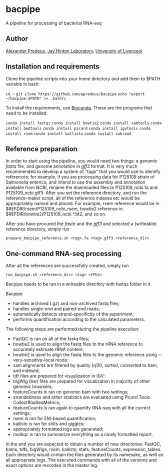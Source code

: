 # bacpipe
A pipeline for processing of bacterial RNA-seq

## Author
[Alexander Predeus](https://www.researchgate.net/profile/Alexander_Predeus), [Jay Hinton Laboratory](http://www.hintonlab.com/), [University of Liverpool](https://www.liverpool.ac.uk/)

## Installation and requirements 
Clone the pipeline scripts into your home directory and add them to $PATH variable in bash: 

`cd ~`
`git clone https://github.com/apredeus/bacpipe`
`echo "export ~/bacpipe:$PATH" >> .bashrc`


To install the requirements, use [Bioconda](https://bioconda.github.io/). These are the programs that need to be installed: 

`conda install fastqc`
`conda install bowtie2`
`conda install samtools`
`conda install bedtools` 
`conda install picard`
`conda install igvtools` 
`conda install rsem`
`conda install kallisto` 
`conda install subread`

## Reference preparation
In order to start using the pipeline, you would need two things: a genomic *fasta* file, and genome annotation in *gff3* format. It is very much recommended to develop a system of "tags" that you would use to identify references; for example, if you are processing data for P125109 strain of Salmonella enterica, and intend to use the assembly and annotation available from NCBI, rename the downloaded files to P125109_ncbi.fa and P125109_ncbi.gff3. After you set the reference directory, and run the reference-maker script, all of the reference indexes etc would be appropriately named and placed. For example, rsem reference would be in $REFDIR/rsem/P125109_ncbi_rsem, bowtie2 reference in $REFDIR/bowtie2/P125109_ncbi.\*.bt2, and so on. 

After you have procured the *fasta* and the *gff3* and selected a (writeable) reference directory, simply run 

`prepare_bacpipe_reference.sh <tag>.fa <tag>.gff3 <reference_dir>` 

## One-command RNA-seq processing
After all the references are successfully created, simply run 

`run_bacpipe.sh <reference_dir> <tag> <CPUs>`

Bacpipe needs to be ran in a writeable directory with fastqs folder in it. 

Bacpipe
* handles archived (.gz) and non-archived fastq files; 
* handles single-end and paired-end reads; 
* automatically detects strand-specificity of the experiment; 
* performs quantification according to the calculated parameters. 

The following steps are performed during the pipeline execution: 
* FastQC is ran on all of the fastq files; 
* bowtie2 is used to align the fastq files to the rRNA reference to accurately estimate rRNA content; 
* bowtie2 is used to align the fastq files to the genomic reference using --very-sensitive-local mode;
* sam alignments are filtered by quality (q10), sorted, converted to bam, and indexed; 
* tdf files are prepared for visualization in IGV; 
* bigWig (bw) files are prepared for vizualization in majority of other genomic browsers; 
* featureCounts is ran on genomic bam with two settings; 
* strandedness and other statistics are evaluated using Picard Tools CollectRnaSeqMetrics; 
* featureCounts is ran again to quantify RNA-seq with all the correct settings; 
* rsem is ran for EM-based quantification; 
* kallisto is ran for shits and giggles; 
* appropriately formatted logs are generated; 
* multiqc is ran to summarize everything as a nicely formatted report. 
    
In the end you are expected to obtain a number of new directories: FastQC, bams, tdfs, bigWigs, rsem, kallisto, stats, featureCounts, expression_tables. Each directory would contain the files generated by its namesake, as well as all appropriate logs. The executed commands with all of the versions and exact options are recorded in the master log. 
    
    
